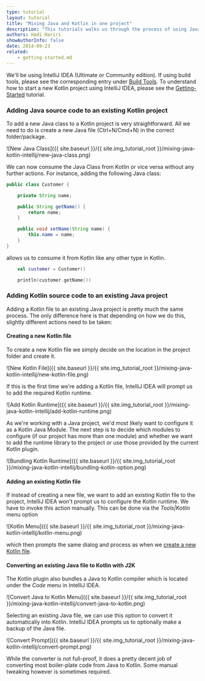 ```yaml
---
type: tutorial
layout: tutorial
title: "Mixing Java and Kotlin in one project"
description: "This tutorials walks us through the process of using Java and Kotlin in a single IntelliJ IDEA project."
authors: Hadi Hariri
showAuthorInfo: false
date: 2014-09-23
related:
    - getting-started.md
---
```


We'll be using IntelliJ IDEA (Ultimate or Community edition). If using build tools, please see the corresponding
entry under [Build Tools](build-tools.html). To understand how to start a new Kotlin project using IntelliJ IDEA,
please see the [Getting-Started](getting-started.html) tutorial.

### Adding Java source code to an existing Kotlin project
To add a new Java class to a Kotlin project is very straightforward. All we need to do is create a new Java file (Ctrl+N/Cmd+N) in the correct folder/package.

![New Java Class]({{ site.baseurl }}/{{ site.img_tutorial_root }}/mixing-java-kotlin-intellij/new-java-class.png)


We can now consume the Java Class from Kotlin or vice versa without any further actions. For instance, adding the following Java class:

``` java
public class Customer {

    private String name;

    public String getName() {
        return name;
    }

    public void setName(String name) {
        this.name = name;
    }
}
```

allows us to consume it from Kotlin like any other type in Kotlin.

``` kotlin
    val customer = Customer()

    println(customer.getName())
```


### Adding Kotlin source code to an existing Java project
Adding a Kotlin file to an existing Java project is pretty much the same process. The only difference here is that depending on how we do this, slightly different actions need to be taken:

#### Creating a new Kotlin file
To create a new Kotlin file we simply decide on the location in the project folder and create it.

![New Kotlin File]({{ site.baseurl }}/{{ site.img_tutorial_root }}/mixing-java-kotlin-intellij/new-kotlin-file.png)

If this is the first time we're adding a Kotlin file, IntelliJ IDEA will prompt us to add the required Kotlin runtime.

![Add Kotlin Runtime]({{ site.baseurl }}/{{ site.img_tutorial_root }}/mixing-java-kotlin-intellij/add-kotlin-runtime.png)

As we're working with a Java project, we'd most likely want to configure it as a Kotlin Java Module.
The next step is to decide which modules to configure (if our project has more than one module) and whether we want to
add the runtime library to the project or use those provided by the current Kotlin plugin.

![Bundling Kotlin Runtime]({{ site.baseurl }}/{{ site.img_tutorial_root }}/mixing-java-kotlin-intellij/bundling-kotlin-option.png)

#### Adding an existing Kotlin file
If instead of creating a new file, we want to add an existing Kotlin file to the project, IntelliJ IDEA won't prompt us to configure the Kotlin runtime. We have to invoke
this action manually. This can be done via the *Tools\|Kotlin* menu option


![Kotlin Menu]({{ site.baseurl }}/{{ site.img_tutorial_root }}/mixing-java-kotlin-intellij/kotlin-menu.png)


which then prompts the same dialog and process as when we [create a new Kotlin file](#creating-a-new-kotlin-file).

#### Converting an existing Java file to Kotlin with J2K

The Kotlin plugin also bundles a Java to Kotlin compiler which is located under the *Code* menu in IntelliJ IDEA.

![Convert Java to Kotlin Menu]({{ site.baseurl }}/{{ site.img_tutorial_root }}/mixing-java-kotlin-intellij/convert-java-to-kotlin.png)

Selecting an existing Java file, we can use this option to convert it automatically into Kotlin. IntelliJ IDEA prompts us to optionally make a backup of the Java file.

![Convert Prompt]({{ site.baseurl }}/{{ site.img_tutorial_root }}/mixing-java-kotlin-intellij/convert-prompt.png)

While the converter is not full-proof, it does a pretty decent job of converting most boiler-plate code from Java to Kotlin. Some manual tweaking however is sometimes required.
